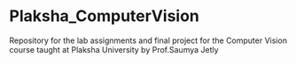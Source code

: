 # Plaksha_ComputerVision
Repository for the lab assignments and final project for the Computer Vision course taught at Plaksha University by Prof.Saumya Jetly
